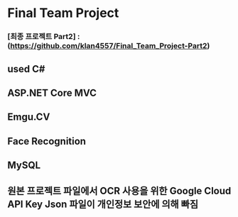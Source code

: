 # Final Team Project
### [최종 프로젝트 Part2] : (https://github.com/klan4557/Final_Team_Project-Part2)
## used C#
## ASP.NET Core MVC
## Emgu.CV
## Face Recognition
## MySQL
## 원본 프로젝트 파일에서 OCR 사용을 위한 Google Cloud API Key Json 파일이 개인정보 보안에 의해 빠짐 
